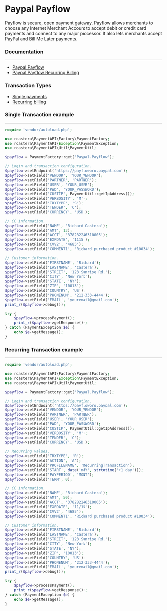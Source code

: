 Paypal Payflow
================

Payflow is secure, open payment gateway. Payflow allows merchants to choose any Internet Merchant Account to
accept debit or credit card payments and connect to any major processor. It also lets merchants
accept PayPal and Bill Me Later payments.


### Documentation
-----------------
- [Paypal Payflow](https://www.paypalobjects.com/webstatic/en_US/developer/docs/pdf/payflowgateway_guide.pdf)
- [Paypal Payflow Recurring Billing](https://www.paypalobjects.com/webstatic/en_US/developer/docs/pdf/pp_payflowpro_recurringbilling_guide.pdf)


### Transaction Types
- [Single payments](#single)
- [Recurring billing](#recurring)


<a name="single"></a>
### Single Transaction example
-----------------
```php
require 'vendor/autoload.php';

use rcastera\PaymentAPI\Factory\PaymentFactory;
use rcastera\PaymentAPI\Exception\PaymentException;
use rcastera\PaymentAPI\Util\PaymentUtil;

$payflow = PaymentFactory::get('Paypal.Payflow');

// Login and transaction configuration.
$payflow->setEndpoint('https://payflowpro.paypal.com');
$payflow->setField('VENDOR', 'YOUR_VENDOR');
$payflow->setField('PARTNER', 'PARTNER');
$payflow->setField('USER', 'YOUR_USER');
$payflow->setField('PWD', 'YOUR_PASSWORD');
$payflow->setField('CUSTIP', PaymentUtil::getIpAddress());
$payflow->setField('VERBOSITY', 'M');
$payflow->setField('TRXTYPE', 'S');
$payflow->setField('TENDER', 'C');
$payflow->setField('CURRENCY', 'USD');

// CC information.
$payflow->setField('NAME', 'Richard Castera');
$payflow->setField('AMT', 13);
$payflow->setField('ACCT', '378282246310005');
$payflow->setField('EXPDATE', '1115');
$payflow->setField('CVV2', '4685');
$payflow->setField('COMMENT1', 'Richard purchased product #10034');

// Customer information.
$payflow->setField('FIRSTNAME', 'Richard');
$payflow->setField('LASTNAME', 'Castera');
$payflow->setField('STREET', '123 Sunrise Rd.');
$payflow->setField('CITY', 'New York');
$payflow->setField('STATE', 'NY');
$payflow->setField('ZIP', '10013');
$payflow->setField('COUNTRY', 'US');
$payflow->setField('PHONENUM', '212-333-4444');
$payflow->setField('EMAIL', 'youremail@gmail.com');
print_r($payflow->debug());

try {
    $payflow->processPayment();
    print_r($payflow->getResponse());
} catch (PaymentException $e) {
    echo $e->getMessage();
}
```


<a name="recurring"></a>
### Recurring Transaction example
-----------------
```php
require 'vendor/autoload.php';

use rcastera\PaymentAPI\Factory\PaymentFactory;
use rcastera\PaymentAPI\Exception\PaymentException;
use rcastera\PaymentAPI\Util\PaymentUtil;

$payflow = PaymentFactory::get('Paypal.Payflow');

// Login and transaction configuration.
$payflow->setEndpoint('https://payflowpro.paypal.com');
$payflow->setField('VENDOR', 'YOUR_VENDOR');
$payflow->setField('PARTNER', 'PARTNER');
$payflow->setField('USER', 'YOUR_USER');
$payflow->setField('PWD', 'YOUR_PASSWORD');
$payflow->setField('CUSTIP', PaymentUtil::getIpAddress());
$payflow->setField('VERBOSITY', 'M');
$payflow->setField('TENDER', 'C');
$payflow->setField('CURRENCY', 'USD');

// Recurring values.
$payflow->setField('TRXTYPE', 'R');
$payflow->setField('ACTION', 'A');
$payflow->setField('PROFILENAME', 'RecurringTransaction');
$payflow->setField('START', date('mdY', strtotime('+1 day')));
$payflow->setField('PAYPERIOD', 'MONT');
$payflow->setField('TERM', 0);

// CC information.
$payflow->setField('NAME', 'Richard Castera');
$payflow->setField('AMT', 50);
$payflow->setField('ACCT', '378282246310005');
$payflow->setField('EXPDATE', '11/15');
$payflow->setField('CVV2', '4685');
$payflow->setField('COMMENT1', 'Richard purchased product #10034');

// Customer information.
$payflow->setField('FIRSTNAME', 'Richard');
$payflow->setField('LASTNAME', 'Castera');
$payflow->setField('STREET', '123 Sunrise Rd.');
$payflow->setField('CITY', 'New York');
$payflow->setField('STATE', 'NY');
$payflow->setField('ZIP', '10013');
$payflow->setField('COUNTRY', 'US');
$payflow->setField('PHONENUM', '212-333-4444');
$payflow->setField('EMAIL', 'youremail@gmail.com');
print_r($payflow->debug());

try {
    $payflow->processPayment();
    print_r($payflow->getResponse());
} catch (PaymentException $e) {
    echo $e->getMessage();
}
```
